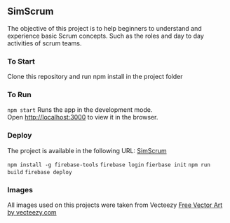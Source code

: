 ## SimScrum
The objective of this project is to help beginners to understand and experience basic Scrum concepts. 
Such as the roles and day to day activities of scrum teams.

### To Start
Clone this repository and run npm install in the project folder

### To Run
`npm start`
Runs the app in the development mode.<br>
Open [http://localhost:3000](http://localhost:3000) to view it in the browser.

### Deploy
The project is available in the following URL: 
<a href="https://react-firebase-f7230.web.app/">SimScrum</a>

`npm install -g firebase-tools`
`firebase login`
`fierbase init`
`npm run build`
`firebase deploy`

### Images
All images used on this projects were taken from Vecteezy
<a href="https://vecteezy.com">Free Vector Art by vecteezy.com</a> 
